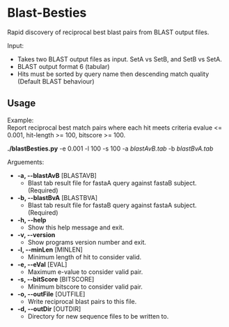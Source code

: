 # Blast-Besties
Rapid discovery of reciprocal best blast pairs from BLAST output files.  

Input: 
  - Takes two BLAST output files as input. SetA vs SetB, and SetB vs SetA.
  - BLAST output format 6 (tabular)
  - Hits must be sorted by query name then descending match quality (Default BLAST behaviour)  

## Usage
Example:  
Report reciprocal best match pairs where each hit meets criteria evalue <= 0.001, hit-length >= 100, bitscore >= 100.  

**./blastBesties.py** -e 0.001 -l 100 -s 100 -a *blastAvB.tab* -b *blastBvA.tab*  

Arguements:
  - **-a, --blastAvB** [BLASTAVB]
    - Blast tab result file for fastaA query against fastaB subject. (Required)
  - **-b, --blastBvA** [BLASTBVA]
    - Blast tab result file for fastaB query against fastaA subject. (Required)
  - **-h, --help**
    - Show this help message and exit.
  - **-v, --version**
    - Show programs version number and exit.
  - **-l, --minLen** [MINLEN]
    - Minimum length of hit to consider valid.
  - **-e, --eVal** [EVAL]  
    - Maximum e-value to consider valid pair.
  - **-s, --bitScore** [BITSCORE]
    - Minimum bitscore to consider valid pair.
  - **-o, --outFile** [OUTFILE]
    - Write reciprocal blast pairs to this file.
  - **-d, --outDir** [OUTDIR]
    - Directory for new sequence files to be written to.
